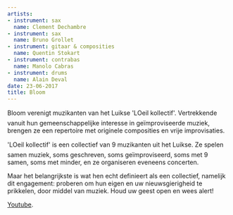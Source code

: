 ```yaml
---
artists:
- instrument: sax
  name: Clement Dechambre
- instrument: sax
  name: Bruno Grollet
- instrument: gitaar & composities
  name: Quentin Stokart
- instrument: contrabas
  name: Manolo Cabras
- instrument: drums
  name: Alain Deval
date: 23-06-2017
title: Bloom
---
```

Bloom verenigt muzikanten van het Luikse 'LOeil kollectif'. Vertrekkende vanuit hun gemeenschappelijke 
interesse in geïmproviseerde muziek, brengen ze een repertoire met originele composities en vrije improvisaties. 

'LOeil kollectif' is een collectief van 9 muzikanten uit het Luikse. Ze spelen samen muziek, soms 
geschreven, soms geïmproviseerd, soms met 9 samen, soms met minder, en ze organiseren eveneens concerten. 

Maar het belangrijkste is wat hen echt definieert als een collectief, namelijk dit engagement:
proberen om hun eigen en uw nieuwsgierigheid te prikkelen, door middel van muziek. Houd uw geest open en wees alert!

[Youtube](https://www.youtube.com/watch?v=Ku0gdlmrus8).